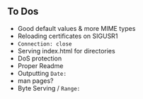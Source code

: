 
To Dos
------
- Good default values & more MIME types
- Reloading certificates on SIGUSR1
- `Connection: close`
- Serving index.html for directories
- DoS protection
- Proper Readme
- Outputting `Date:`
- man pages?
- Byte Serving / `Range:`

